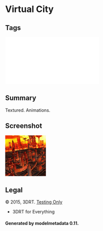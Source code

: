 # Virtual City

## Tags

![testing](../../README-testing.md)

## Summary

Textured. Animations.

## Screenshot

![screenshot](screenshot/screenshot.gif)

## Legal

&copy; 2015, 3DRT. [Testing Only]()

 - 3DRT for Everything

#### Generated by modelmetadata 0.11.